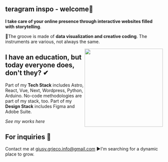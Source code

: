 ## teragram inspo - welcome👾 

 **I take care of your online presence through interactive websites filled with storytelling**.


🎷The groove is made of **data visualization and creative coding**. 
The instruments are various, not always the same.

  
<img align="right" height="250" src = "https://media.giphy.com/media/ZZeTlQ2b2eoa4MbehI/giphy.gif">

 
## I have an education, but today everyone does, don't they? ✔
Part of my **Tech Stack** includes Astro, React, Vue, Next, Wordpress, Python, Arduino. No-code methodologies are part of my stack, too. 
Part of my **Design Stack** includes Figma and Adobe Suite.

*See my works here*


## For inquiries 🔭
Contact me at giusy.grieco.info@gmail.com
►I'm searching for a dynamic place to grow.
